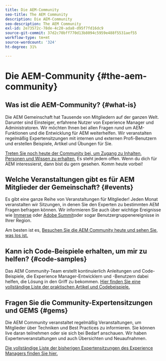 ```yaml
---
title: Die AEM-Community
seo-title: The AEM Community
description: Die AEM-Community
seo-description: The AEM Community
exl-id: 2e73572c-78de-4c20-ada8-d95f7fd16dc9
source-git-commit: 37d2c70bff770d13b8094c5959e488f5531aef55
workflow-type: tm+mt
source-wordcount: '324'
ht-degree: 31%

---
```


# Die AEM-Community {#the-aem-community}

## Was ist die AEM-Community? {#what-is}

Die AEM Gemeinschaft hat Tausende von Mitgliedern auf der ganzen Welt. Darunter sind Einsteiger, erfahrene Nutzer von Experience Manager und Administratoren.  Wir möchten Ihnen bei allen Fragen rund um AEM-Funktionen und die Entwicklung für AEM weiterhelfen. Wir veranstalten regelmäßig Expertensitzungen mit internen und externen Profi-Benutzern und erstellen Beispiele, Artikel und Übungen für Sie.

[Treten Sie noch heute der Community bei, um Zugang zu Inhalten, Personen und Wissen zu erhalten.](https://experienceleaguecommunities.adobe.com/t5/adobe-experience-manager/ct-p/adobe-experience-manager-community?profile.language=de) Es steht jedem offen. Wenn du dich für AEM interessierst, dann bist du gern gesehen. Komm heute vorbei!

## Welche Veranstaltungen gibt es für AEM Mitglieder der Gemeinschaft? {#events}

Es gibt eine ganze Reihe von Veranstaltungen für Mitglieder! Jeden Monat veranstalten wir Sitzungen, in denen Sie den Experten zu bestimmten AEM Fragen befragen können. Wir informieren Sie auch über wichtige Ereignisse wie [Immerse](https://help-forums.adobe.com/content/adobeforums/en/experience-manager-forum/adobe-experience-manager.topic.html/forum__fb7p-the_immerseagendai.html) oder [Adobe Summit](https://summit.adobe.com/na/?promoid=6JMR7JQY&amp;mv=other)oder sogar Benutzergruppenereignisse in Ihrer Region.

Am besten ist es, [Besuchen Sie die AEM Community heute und sehen Sie, was los ist.](https://help-forums.adobe.com/content/adobeforums/en/experience-manager-forum/adobe-experience-manager.html)

## Kann ich Code-Beispiele erhalten, um mir zu helfen? {#code-samples}

Das AEM Community-Team erstellt kontinuierlich Anleitungen und Code-Beispiele, die Experience Manager-Entwicklern und -Benutzern dabei helfen, die Lösung in den Griff zu bekommen. [Hier finden Sie eine vollständige Liste der praktischen Artikel und Codebeispiele.](https://helpx.adobe.com/de/experience-manager/topics/how-to.html)

## Fragen Sie die Community-Expertensitzungen und GEMS {#gems}

Die AEM Community veranstaltet regelmäßig Veranstaltungen, um Mitglieder über Techniken und Best Practices zu informieren. Sie können live daran teilnehmen oder sie sich bei Bedarf anschauen. Wir haben Expertenveranstaltungen und auch Übersichten und Neuaufnahmen.

[Die vollständige Liste der bisherigen Expertensitzungen des Experience Managers finden Sie hier.](https://helpx.adobe.com/experience-manager/kt/eseminars/ask-the-expert/atace-index.html)
